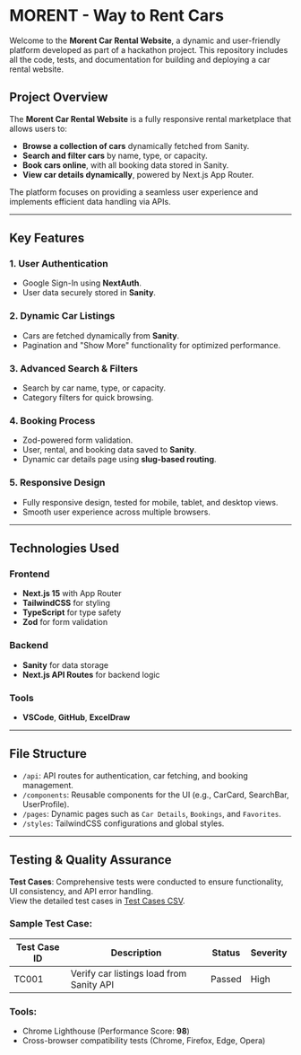 # MORENT - Way to Rent Cars

Welcome to the **Morent Car Rental Website**, a dynamic and user-friendly platform developed as part of a hackathon project. This repository includes all the code, tests, and documentation for building and deploying a car rental website.

## Project Overview

The **Morent Car Rental Website** is a fully responsive rental marketplace that allows users to:

- **Browse a collection of cars** dynamically fetched from Sanity.
- **Search and filter cars** by name, type, or capacity.
- **Book cars online**, with all booking data stored in Sanity.
- **View car details dynamically**, powered by Next.js App Router.

The platform focuses on providing a seamless user experience and implements efficient data handling via APIs.

---

## Key Features

### 1. User Authentication
- Google Sign-In using **NextAuth**.
- User data securely stored in **Sanity**.

### 2. Dynamic Car Listings
- Cars are fetched dynamically from **Sanity**.
- Pagination and "Show More" functionality for optimized performance.

### 3. Advanced Search & Filters
- Search by car name, type, or capacity.
- Category filters for quick browsing.

### 4. Booking Process
- Zod-powered form validation.
- User, rental, and booking data saved to **Sanity**.
- Dynamic car details page using **slug-based routing**.

### 5. Responsive Design
- Fully responsive design, tested for mobile, tablet, and desktop views.
- Smooth user experience across multiple browsers.

---

## Technologies Used

### Frontend
- **Next.js 15** with App Router
- **TailwindCSS** for styling
- **TypeScript** for type safety
- **Zod** for form validation

### Backend
- **Sanity** for data storage
- **Next.js API Routes** for backend logic

### Tools
- **VSCode**, **GitHub**, **ExcelDraw**

---

## File Structure

- `/api`: API routes for authentication, car fetching, and booking management.
- `/components`: Reusable components for the UI (e.g., CarCard, SearchBar, UserProfile).
- `/pages`: Dynamic pages such as `Car Details`, `Bookings`, and `Favorites`.
- `/styles`: TailwindCSS configurations and global styles.

---

## Testing & Quality Assurance

**Test Cases**: Comprehensive tests were conducted to ensure functionality, UI consistency, and API error handling.  
View the detailed test cases in [Test Cases CSV](test_cases.csv).

### Sample Test Case:
| Test Case ID | Description                            | Status  | Severity |
|--------------|----------------------------------------|---------|----------|
| TC001        | Verify car listings load from Sanity API | Passed  | High     |

### Tools:
- Chrome Lighthouse (Performance Score: **98**)
- Cross-browser compatibility tests (Chrome, Firefox, Edge, Opera)
